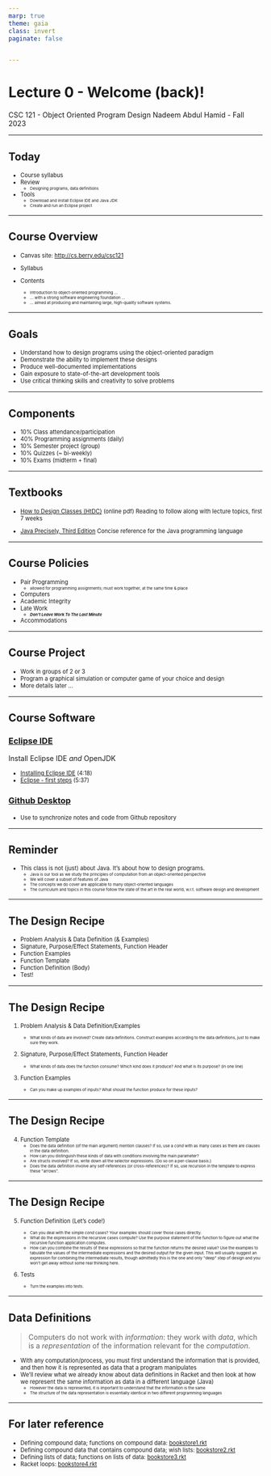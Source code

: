 ```yaml
---
marp: true
theme: gaia
class: invert
paginate: false


---
```

# Lecture 0 - Welcome (back)!
CSC 121 - Object Oriented Program Design
Nadeem Abdul Hamid - Fall 2023

<!-- paginate: skip -->
<!-- _class: lead -->


---
## Today
- Course syllabus
- Review
    - Designing programs, data definitions
- Tools
    - Download and install Eclipse IDE and Java JDK
    - Create and run an Eclipse project


<!-- paginate: true -->
<!-- footer: Lecture 0 - Welcome -->


---
## Course Overview

- Canvas site: http://cs.berry.edu/csc121
- Syllabus

- Contents
    - Introduction to object-oriented programming ...
    - ... with a strong software engineering foundation ...
    - ... aimed at producing and maintaining large, high-quality software systems.


---
## Goals

- Understand how to design programs using the object-oriented paradigm
- Demonstrate the ability to implement these designs
- Produce well-documented implementations
- Gain exposure to state-of-the-art development tools
- Use critical thinking skills and creativity to solve problems


--- 
## Components

- 10% Class attendance/participation
- 40% Programming assignments (daily)
- 10% Semester project (group)
- 10% Quizzes (~ bi-weekly)
- 10% Exams (midterm + final)


---
## Textbooks

- [How to Design Classes (HtDC)](https://felleisen.org/matthias/HtDC/htdc.pdf) (online pdf) 
    Reading to follow along with lecture topics, first 7 weeks

- [Java Precisely, Third Edition](https://mitpress.mit.edu/9780262529075/java-precisely/) 
    Concise reference for the Java programming language


---
## Course Policies

- Pair Programming 
    - allowed for programming assignments; must work together, at the same time & place
- Computers
- Academic Integrity
- Late Work
    - ***Don’t Leave Work To The Last Minute***
- Accommodations


---
## Course Project

- Work in groups of 2 or 3
- Program a graphical simulation or computer game of your choice and design
- More details later ...


---
## Course Software

### [Eclipse IDE](http://eclipse.org/downloads/)
Install Eclipse IDE *and* OpenJDK

- [Installing Eclipse IDE](https://youtu.be/A3wRGdhu55Y) (4:18)
- [Eclipse - first steps](https://youtu.be/nlxNO7Ntj_w) (5:37)

### [Github Desktop](https://desktop.github.com/)

-  Use to synchronize notes and code from Github repository


---
## Reminder
- This class is not (just) about Java. It’s about how to design programs.
    - Java is our tool as we study the principles of computation from an object-oriented perspective
    - We will cover a subset of features of Java
    - The concepts we do cover are applicable to many object-oriented languages
    - The curriculum and topics in this course follow the state of the art in the real world, w.r.t. software design and development


---
## The Design Recipe

- Problem Analysis & Data Definition (& Examples)
- Signature, Purpose/Effect Statements, Function Header
- Function Examples
- Function Template
- Function Definition (Body)
- Test!


---
## The Design Recipe
<style scoped>li li  { font-size: 80%; }</style>
 
1. Problem Analysis & Data Definition/Examples
    - What kinds of data are involved? Create data definitions. Construct examples according to the data definitions, just to make sure they work.

2. Signature, Purpose/Effect Statements, Function Header
    - What kinds of data does the function consume? Which kind does it produce? And what is its purpose? (in one line)

3. Function Examples
    - Can you make up examples of inputs? What should the function produce for these inputs?

---
## The Design Recipe
<style scoped>li li  { font-size: 80%; }</style>
 
4. Function Template
    - Does the data definition (of the main argument) mention clauses? If so, use a *cond* with as many cases as there are clauses in the data definition.
    - How can you distinguish these kinds of data with conditions involving the main parameter?
    - Are structs involved? If so, write down all the selector expressions. (Do so on a per-clause basis.)
    - Does the data definition involve any self-references (or cross-references)? If so, use recursion in the template to express these "arrows”.

---
## The Design Recipe
<style scoped>li li  { font-size: 70%; }</style>
 
5. Function Definition (Let’s code!)
    - Can you deal with the simple *cond* cases? Your examples should cover those cases directly.
    - What do the expressions in the recursive cases compute? Use the purpose statement of the function to figure out what the recursive function application computes.
    - How can you combine the results of these expressions so that the function returns the desired value? Use the examples to tabulate the values of the intermediate expressions and the desired output for the given input. This will usually suggest an expression for combining the intermediate results, though admittedly this is the one and only "deep" step of design and you won't get away without some real thinking here.

6. Tests 
    - Turn the examples into tests.


---
## Data Definitions
<style scoped>li { font-size: 80%; }</style>
 
> Computers do not work with *information*: they work with *data*, which is a *representation* of the information relevant for the *computation*.

- With any computation/process, you must first understand the information that is provided, and then how it is represented as data that a program manipulates
- We’ll review what we already know about data definitions in Racket and then look at how we represent the same information as data in a different language (Java)
    - However the data is represented, it is important to understand that the information is the same
    - The structure of the data representation is essentially identical in two different programming languages


---
## For later reference

- Defining compound data; functions on compound data: [bookstore1.rkt](code/bookstore1.rkt)
- Defining compound data that contains compound data; wish lists: [bookstore2.rkt](code/bookstore2.rkt)
- Defining lists of data; functions on lists of data: [bookstore3.rkt](code/bookstore3.rkt)
- Racket loops: [bookstore4.rkt](code/bookstore4.rkt)
